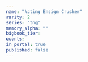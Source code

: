 ```yaml
---
name: "Acting Ensign Crusher"
rarity: 2
series: "tng"
memory_alpha: ""
bigbook_tier:
events:
in_portal: true
published: false
---
```

